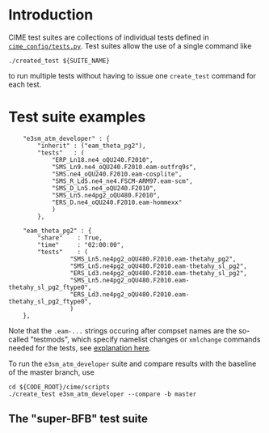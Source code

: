
# Introduction

CIME test suites are collections of individual tests defined in [`cime_config/tests.py`](https://github.com/E3SM-Project/E3SM/blob/master/cime_config/tests.py). Test suites allow the use of a single command like
```
./created_test ${SUITE_NAME}
```
to run multiple tests without having to issue one `create_test` command for each test.

# Test suite examples

```
    "e3sm_atm_developer" : {
        "inherit" : ("eam_theta_pg2"),
        "tests"   : (
            "ERP_Ln18.ne4_oQU240.F2010",
            "SMS_Ln9.ne4_oQU240.F2010.eam-outfrq9s",
            "SMS.ne4_oQU240.F2010.eam-cosplite",
            "SMS_R_Ld5.ne4_ne4.FSCM-ARM97.eam-scm",
            "SMS_D_Ln5.ne4_oQU240.F2010",
            "SMS_Ln5.ne4pg2_oQU480.F2010",
            "ERS_D.ne4_oQU240.F2010.eam-hommexx"
            )
        },
```

```
    "eam_theta_pg2" : {
        "share"    : True,
        "time"     : "02:00:00",
        "tests"    : (
                 "SMS_Ln5.ne4pg2_oQU480.F2010.eam-thetahy_pg2",
                 "SMS_Ln5.ne4pg2_oQU480.F2010.eam-thetahy_sl_pg2",
                 "ERS_Ld3.ne4pg2_oQU480.F2010.eam-thetahy_sl_pg2",
                 "SMS_Ln5.ne4pg2_oQU480.F2010.eam-thetahy_sl_pg2_ftype0",
                 "ERS_Ld3.ne4pg2_oQU480.F2010.eam-thetahy_sl_pg2_ftype0",
                 )
    },
```

Note that the `.eam-...` strings occuring after compset names are the so-called "testmods", which specify namelist changes or `xmlchange` commands needed for the tests, see [explanation here](doc_testmods.md).

To run the `e3sm_atm_developer` suite and compare results with the baseline of the master branch, use
```
cd ${CODE_ROOT}/cime/scripts
./create_test e3sm_atm_developer --compare -b master
```

## The "super-BFB" test suite


